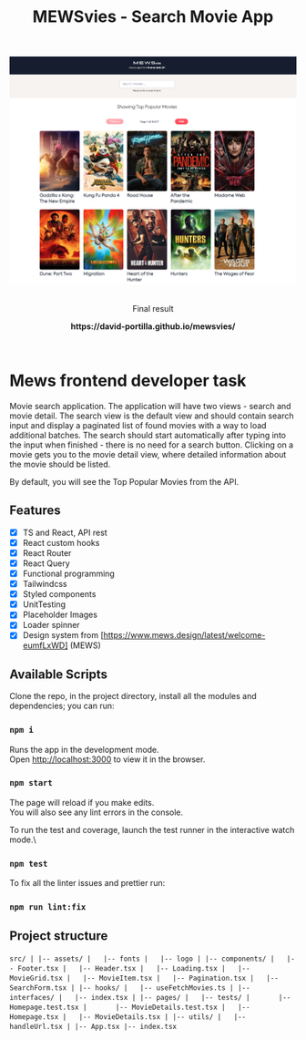 <div align="center">
  <h1> MEWSvies - Search Movie App </h1>
  <br><br>
  <img src=".github/MEWSvies.png">
  <br>
  <br>
  <p> Final result </p>
  <p><strong> https://david-portilla.github.io/mewsvies/ </strong></p>
  <br>
</div>

# Mews frontend developer task

Movie search application. The application will have two views - search and movie detail. The search view is the default view and should contain search input and display a paginated list of found movies with a way to load additional batches. The search should start automatically after typing into the input when finished - there is no need for a search button. Clicking on a movie gets you to the movie detail view, where detailed information about the movie should be listed.

By default, you will see the Top Popular Movies from the API.

## Features

-   [x] TS and React, API rest
-   [x] React custom hooks
-   [x] React Router
-   [x] React Query
-   [x] Functional programming
-   [x] Tailwindcss
-   [x] Styled components
-   [x] UnitTesting
-   [x] Placeholder Images
-   [x] Loader spinner
-   [x] Design system from [https://www.mews.design/latest/welcome-eumfLxWD] (MEWS)

## Available Scripts

Clone the repo, in the project directory, install all the modules and dependencies; you can run:

### `npm i`

Runs the app in the development mode.\
Open [http://localhost:3000](http://localhost:3000) to view it in the browser.

### `npm start`

The page will reload if you make edits.\
You will also see any lint errors in the console.

To run the test and coverage, launch the test runner in the interactive watch mode.\

### `npm test`

To fix all the linter issues and prettier run:

### `npm run lint:fix`

## Project structure

`src/
|
|-- assets/
|   |-- fonts
|   |-- logo
|
|-- components/
|   |-- Footer.tsx
|   |-- Header.tsx
|   |-- Loading.tsx
|   |-- MovieGrid.tsx
|   |-- MovieItem.tsx
|   |-- Pagination.tsx
|   |-- SearchForm.tsx
|
|-- hooks/
|   |-- useFetchMovies.ts
|
|-- interfaces/
|   |-- index.tsx
|
|-- pages/
|   |-- tests/
|       |-- Homepage.test.tsx
|       |-- MovieDetails.test.tsx
|   |-- Homepage.tsx
|   |-- MovieDetails.tsx
|
|-- utils/
|   |-- handleUrl.tsx
|
|-- App.tsx
|-- index.tsx`
